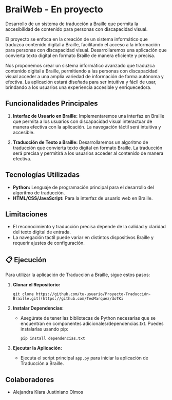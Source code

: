 # BraiWeb - En proyecto

Desarrollo de un sistema de traducción a Braille que permita la accesibilidad de contenido para personas con discapacidad visual.

El proyecto se enfoca en la creación de un sistema informático que traduzca contenido digital a Braille, facilitando el acceso a la información para personas con discapacidad visual. Desarrollaremos una aplicación que convierta texto digital en formato Braille de manera eficiente y precisa.

Nos proponemos crear un sistema informático avanzado que traduzca contenido digital a Braille, permitiendo a las personas con discapacidad visual acceder a una amplia variedad de información de forma autónoma y efectiva. La aplicación estará diseñada para ser intuitiva y fácil de usar, brindando a los usuarios una experiencia accesible y enriquecedora.

## Funcionalidades Principales

1. **Interfaz de Usuario en Braille:** Implementaremos una interfaz en Braille que permita a los usuarios con discapacidad visual interactuar de manera efectiva con la aplicación. La navegación táctil será intuitiva y accesible.
   
2. **Traducción de Texto a Braille:** Desarrollaremos un algoritmo de traducción que convierta texto digital en formato Braille. La traducción será precisa y permitirá a los usuarios acceder al contenido de manera efectiva.

## Tecnologías Utilizadas

- **Python:** Lenguaje de programación principal para el desarrollo del algoritmo de traducción.
- **HTML/CSS/JavaScript:** Para la interfaz de usuario web en Braille.

## Limitaciones

- El reconocimiento y traducción precisa depende de la calidad y claridad del texto digital de entrada.
- La navegación táctil puede variar en distintos dispositivos Braille y requerir ajustes de configuración.

## 📋 Ejecución

Para utilizar la aplicación de Traducción a Braille, sigue estos pasos:

1. **Clonar el Repositorio:**
   ```
   git clone https://github.com/tu-usuario/Proyecto-Traducción-Braille.git](https://github.com/TeoMarquez/doTKi
   ```
   
2. **Instalar Dependencias:**
   - Asegúrate de tener las bibliotecas de Python necesarias que se encuentran en componentes adicionales/dependencias.txt. Puedes instalarlas usando pip:
     ```
     pip install dependencias.txt
     ```
   
3. **Ejecutar la Aplicación:**
   - Ejecuta el script principal `app.py` para iniciar la aplicación de Traducción a Braille.

## Colaboradores

- Alejandra Kiara Justiniano Olmos
